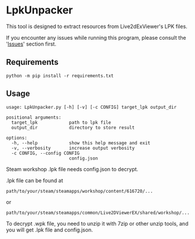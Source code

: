 # LpkUnpacker
This tool is designed to extract resources from Live2dExViewer's LPK files.

If you encounter any issues while running this program, please consult the '[Issues](https://github.com/ihopenot/LpkUnpacker/issues)' section first.

## Requirements
`python -m pip install -r requirements.txt`

## Usage
```
usage: LpkUnpacker.py [-h] [-v] [-c CONFIG] target_lpk output_dir

positional arguments:
  target_lpk            path to lpk file
  output_dir            directory to store result

options:
  -h, --help            show this help message and exit
  -v, --verbosity       increase output verbosity
  -c CONFIG, --config CONFIG
                        config.json
```

Steam workshop .lpk file needs config.json to decrypt.

.lpk file can be found at 

`path/to/your/steam/steamapps/workshop/content/616720/...` 

or 

`path/to/your/steam/steamapps/common/Live2DViewerEX/shared/workshop/...`


To decrypt .wpk file, you need to unzip it with 7zip or other unzip tools, and you will get .lpk file and config.json. 